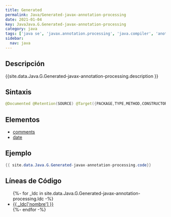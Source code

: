 ```yaml
---
title: Generated
permalink: Java/Generated-javax-annotation-processing
date: 2021-01-04
key: JavaJava.G.Generated-javax-annotation-processing
category: java
tags: ['java se', 'javax.annotation.processing', 'java.compiler', 'anotacion java', 'Java 9']
sidebar: 
  nav: java
---
```


## Descripción
{{site.data.Java.G.Generated-javax-annotation-processing.description }}

## Sintaxis
~~~java
@Documented @Retention(SOURCE) @Target({PACKAGE,TYPE,METHOD,CONSTRUCTOR,FIELD,LOCAL_VARIABLE,PARAMETER}) public @interface Generated
~~~

## Elementos
* [comments](/Java/Generated-javax-annotation-processing/comments)
* [date](/Java/Generated-javax-annotation-processing/date)

## Ejemplo
~~~java
{{ site.data.Java.G.Generated-javax-annotation-processing.code}}
~~~

## Líneas de Código
<ul>
{%- for _ldc in site.data.Java.G.Generated-javax-annotation-processing.ldc -%}
   <li>
       <a href="{{_ldc['url'] }}">{{ _ldc['nombre'] }}</a>
   </li>
{%- endfor -%}
</ul>
